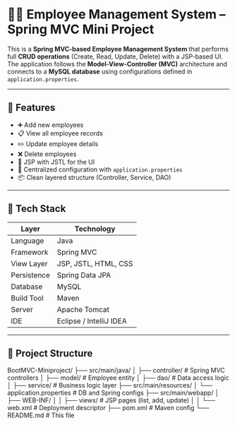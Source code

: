 # 🧑‍💼 Employee Management System – Spring MVC Mini Project

This is a **Spring MVC-based Employee Management System** that performs full **CRUD operations** (Create, Read, Update, Delete) with a JSP-based UI. The application follows the **Model-View-Controller (MVC)** architecture and connects to a **MySQL database** using configurations defined in `application.properties`.

---

## 🚀 Features

- ➕ Add new employees  
- 📋 View all employee records  
- ✏️ Update employee details  
- ❌ Delete employees  
- 🧭 JSP with JSTL for the UI  
- 📄 Centralized configuration with `application.properties`  
- 📦 Clean layered structure (Controller, Service, DAO)

---

## 🧰 Tech Stack

| Layer          | Technology               |
|----------------|---------------------------|
| Language       | Java                      |
| Framework      | Spring MVC                |
| View Layer     | JSP, JSTL, HTML, CSS      |
| Persistence    | Spring Data JPA           |
| Database       | MySQL                     |
| Build Tool     | Maven                     |
| Server         | Apache Tomcat             |
| IDE            | Eclipse / IntelliJ IDEA   |

---

## 📁 Project Structure

BootMVC-Miniproject/
├── src/main/java/
│ ├── controller/ # Spring MVC controllers
│ ├── model/ # Employee entity
│ ├── dao/ # Data access logic
│ ├── service/ # Business logic layer
├── src/main/resources/
│ └── application.properties # DB and Spring configs
├── src/main/webapp/
│ ├── WEB-INF/
│ │ ├── views/ # JSP pages (list, add, update)
│ │ └── web.xml # Deployment descriptor
├── pom.xml # Maven config
└── README.md # This file
